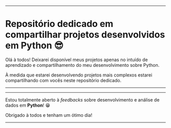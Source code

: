 <hr>
<h1>Repositório dedicado em compartilhar projetos desenvolvidos em Python &#x1F60E;</h1>
<p>Olá à todos! Deixarei disponível meus projetos apenas no intuído de aprendizado e compartilhamento do meu desenvolvimento sobre Python.</p>
<p>À medida que estarei desenvolvendo projetos mais complexos estarei compartilhando com vocês neste repositório dedicado.</p>
<hr>
<hr>
<p>Estou totalmente aberto à <em>feedbacks</em> sobre desenvolvimento e análise de dados em <strong>Python</strong>! &#x1F601;</p>
<p>Obrigado à todos e tenham um ótimo dia!</p>
<hr>
